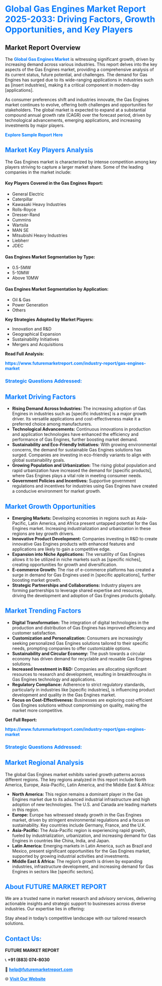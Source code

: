 <h1 style="color: #007BFF;">Global Gas Engines Market Report 2025-2033: Driving Factors, Growth Opportunities, and Key Players</h1>

<section id="overview">
<h2>Market Report Overview</h2>
<p>The <a href="https://www.futuremarketreport.com/industry-report/gas-engines-market" style="color: #007BFF; text-decoration: none;"><strong>Global Gas Engines Market</strong></a> is witnessing significant growth, driven by increasing demand across various industries. This report delves into the key aspects of the Gas Engines market, providing a comprehensive analysis of its current status, future potential, and challenges. The demand for Gas Engines has surged due to its wide-ranging applications in industries such as [insert industries], making it a critical component in modern-day [applications].</p>
<p>As consumer preferences shift and industries innovate, the Gas Engines market continues to evolve, offering both challenges and opportunities for stakeholders. The global market is expected to expand at a substantial compound annual growth rate (CAGR) over the forecast period, driven by technological advancements, emerging applications, and increasing investments by major players.</p>
</section>

<section id="overview">
<p><a href="https://www.futuremarketreport.com/request-sample/reportId=96668" style="color: #007BFF; text-decoration: none;"><strong>Explore Sample Report Here</strong></a></p>
</section>

<section id="key-players">
<h2 style="color: #007BFF;">Market Key Players Analysis</h2>
<p>The Gas Engines market is characterized by intense competition among key players striving to capture a larger market share. Some of the leading companies in the market include:</p>
<h4>Key Players Covered in the Gas Engines Report:</h4>
<ul><li>General Electric</li><li>Caterpillar</li><li>Kawasaki Heavy Industries</li><li>Rolls-Royce</li><li>Dresser-Rand</li><li>Cummins</li><li>Wartsila</li><li>MAN SE</li><li>Mitsubishi Heavy Industries</li><li>Liebherr</li><li>JDEC</li></ul>
<h4>Gas Engines Market Segmentation by Type:</h4>
<ul><li>0.5-5MW</li><li>5-10MW</li><li>Above 10MW</li></ul>

<h4>Gas Engines Market Segmentation by Application:</h4>
<ul><li>Oil &amp; Gas</li><li>Power Generation</li><li>Others</li></ul>
<p><strong>Key Strategies Adopted by Market Players:</strong></p>
<ul>
<li>Innovation and R&D</li>
<li>Geographical Expansion</li>
<li>Sustainability Initiatives</li>
<li>Mergers and Acquisitions</li>
</ul>
</section>

<section>
<p><strong>Read Full Analysis: </strong></p><a href="https://www.futuremarketreport.com/industry-report/gas-engines-market" style="color: #007BFF; text-decoration: none;"><strong>https://www.futuremarketreport.com/industry-report/gas-engines-market</strong></a>
<h3 style="color: #007BFF;">Strategic Questions Addressed:</h3>
</section>

<section id="driving-factors">
<h2 style="color: #007BFF;">Market Driving Factors</h2>
<ul>
<li><strong>Rising Demand Across Industries:</strong> The increasing adoption of Gas Engines in industries such as [specific industries] is a major growth driver. Its versatile applications and cost-effectiveness make it a preferred choice among manufacturers.</li>
<li><strong>Technological Advancements:</strong> Continuous innovations in production and application technologies have enhanced the efficiency and performance of Gas Engines, further boosting market demand.</li>
<li><strong>Sustainability and Eco-Friendly Initiatives:</strong> With growing environmental concerns, the demand for sustainable Gas Engines solutions has surged. Companies are investing in eco-friendly variants to align with global sustainability goals.</li>
<li><strong>Growing Population and Urbanization:</strong> The rising global population and rapid urbanization have increased the demand for [specific products], where Gas Engines plays a vital role in meeting consumer needs.</li>
<li><strong>Government Policies and Incentives:</strong> Supportive government regulations and incentives for industries using Gas Engines have created a conducive environment for market growth.</li>
</ul>
</section>

<section id="growth-opportunities">
<h2 style="color: #007BFF;">Market Growth Opportunities</h2>
<ul>
<li><strong>Emerging Markets:</strong> Developing economies in regions such as Asia-Pacific, Latin America, and Africa present untapped potential for the Gas Engines market. Increasing industrialization and urbanization in these regions are key growth drivers.</li>
<li><strong>Innovative Product Development:</strong> Companies investing in R&D to create innovative Gas Engines products with enhanced features and applications are likely to gain a competitive edge.</li>
<li><strong>Expansion into Niche Applications:</strong> The versatility of Gas Engines allows it to be utilized in niche markets such as [specific niches], creating opportunities for growth and diversification.</li>
<li><strong>E-commerce Growth:</strong> The rise of e-commerce platforms has created a surge in demand for Gas Engines used in [specific applications], further boosting market growth.</li>
<li><strong>Strategic Partnerships and Collaborations:</strong> Industry players are forming partnerships to leverage shared expertise and resources, driving the development and adoption of Gas Engines products globally.</li>
</ul>
</section>

<section id="trending-factors">
<h2 style="color: #007BFF;">Market Trending Factors</h2>
<ul>
<li><strong>Digital Transformation:</strong> The integration of digital technologies in the production and distribution of Gas Engines has improved efficiency and customer satisfaction.</li>
<li><strong>Customization and Personalization:</strong> Consumers are increasingly seeking personalized Gas Engines solutions tailored to their specific needs, prompting companies to offer customizable options.</li>
<li><strong>Sustainability and Circular Economy:</strong> The push towards a circular economy has driven demand for recyclable and reusable Gas Engines solutions.</li>
<li><strong>Increased Investment in R&D:</strong> Companies are allocating significant resources to research and development, resulting in breakthroughs in Gas Engines technology and applications.</li>
<li><strong>Regulatory Compliance:</strong> Adherence to strict regulatory standards, particularly in industries like [specific industries], is influencing product development and quality in the Gas Engines market.</li>
<li><strong>Focus on Cost-Effectiveness:</strong> Businesses are exploring cost-efficient Gas Engines solutions without compromising on quality, making the market more competitive.</li>
</ul>
</section>

<section>
<p><strong>Get Full Report: </strong></p><a href="https://www.futuremarketreport.com/industry-report/gas-engines-market" style="color: #007BFF; text-decoration: none;"><strong>https://www.futuremarketreport.com/industry-report/gas-engines-market</strong></a>
<h3 style="color: #007BFF;">Strategic Questions Addressed:</h3>
</section>


<section id="regional-analysis">
<h2 style="color: #007BFF;">Market Regional Analysis</h2>
<p>The global Gas Engines market exhibits varied growth patterns across different regions. The key regions analyzed in this report include North America, Europe, Asia-Pacific, Latin America, and the Middle East & Africa:</p>
<ul>
<li><strong>North America:</strong> This region remains a dominant player in the Gas Engines market due to its advanced industrial infrastructure and high adoption of new technologies. The U.S. and Canada are leading markets in this region.</li>
<li><strong>Europe:</strong> Europe has witnessed steady growth in the Gas Engines market, driven by stringent environmental regulations and a focus on sustainability. Key countries include Germany, France, and the U.K.</li>
<li><strong>Asia-Pacific:</strong> The Asia-Pacific region is experiencing rapid growth, fueled by industrialization, urbanization, and increasing demand for Gas Engines in countries like China, India, and Japan.</li>
<li><strong>Latin America:</strong> Emerging markets in Latin America, such as Brazil and Mexico, present significant opportunities for the Gas Engines market, supported by growing industrial activities and investments.</li>
<li><strong>Middle East & Africa:</strong> The region’s growth is driven by expanding industries, infrastructure development, and increasing demand for Gas Engines in sectors like [specific sectors].</li>
</ul>
</section>

<footer>
<h2 style="color: #007BFF;">About FUTURE MARKET REPORT</h2>
<p>We are a trusted name in market research and advisory services, delivering actionable insights and strategic support to businesses across diverse industries. Our expertise lies in offering:</p>

<p>Stay ahead in today’s competitive landscape with our tailored research solutions.</p>

<h2 style="color: #007BFF;">Contact Us:</h2>
<p><strong>FUTURE MARKET REPORT</strong></p>
<p>📞 <strong>+91 (883) 074-8030</strong></p>
<p>📧 <strong><a href="mailto:help@futuremarketreport.com" style="color: #007BFF;">help@futuremarketreport.com</a></strong></p>
<p>🌐 <strong><a href="https://www.futuremarketreport.com/" style="color: #007BFF;">Visit Our Website</a></strong></p>
</footer>